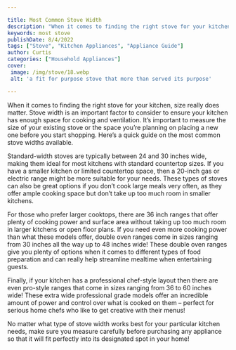 ```yaml
---

title: Most Common Stove Width
description: "When it comes to finding the right stove for your kitchen, size really does matter. Stove width is an important factor to consider...see more detail"
keywords: most stove
publishDate: 8/4/2022
tags: ["Stove", "Kitchen Appliances", "Appliance Guide"]
author: Curtis
categories: ["Household Appliances"]
cover: 
 image: /img/stove/18.webp
 alt: 'a fit for purpose stove that more than served its purpose'

---
```


When it comes to finding the right stove for your kitchen, size really does matter. Stove width is an important factor to consider to ensure your kitchen has enough space for cooking and ventilation. It’s important to measure the size of your existing stove or the space you’re planning on placing a new one before you start shopping. Here’s a quick guide on the most common stove widths available. 

Standard-width stoves are typically between 24 and 30 inches wide, making them ideal for most kitchens with standard countertop sizes. If you have a smaller kitchen or limited countertop space, then a 20-inch gas or electric range might be more suitable for your needs. These types of stoves can also be great options if you don’t cook large meals very often, as they offer ample cooking space but don’t take up too much room in smaller kitchens. 

For those who prefer larger cooktops, there are 36 inch ranges that offer plenty of cooking power and surface area without taking up too much room in larger kitchens or open floor plans. If you need even more cooking power than what these models offer, double oven ranges come in sizes ranging from 30 inches all the way up to 48 inches wide! These double oven ranges give you plenty of options when it comes to different types of food preparation and can really help streamline mealtime when entertaining guests. 

Finally, if your kitchen has a professional chef-style layout then there are even pro-style ranges that come in sizes ranging from 36 to 60 inches wide! These extra wide professional grade models offer an incredible amount of power and control over what is cooked on them – perfect for serious home chefs who like to get creative with their menus! 

No matter what type of stove width works best for your particular kitchen needs, make sure you measure carefully before purchasing any appliance so that it will fit perfectly into its designated spot in your home!
